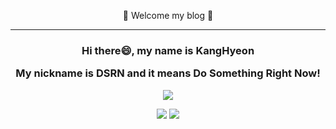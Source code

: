 <div align="center">
 
 👋 Welcome my blog 👋

------------------------------------------------------------------------------


<h3>
Hi there😄, my name is KangHyeon
 
My nickname is DSRN and it means Do Something Right Now!
</h3>

![](http://github-profile-summary-cards.vercel.app/api/cards/profile-details?username=DSRN0000&theme=calm)

![](http://github-profile-summary-cards.vercel.app/api/cards/repos-per-language?username=DSRN0000&theme=calm)  ![](http://github-profile-summary-cards.vercel.app/api/cards/stats?username=DSRN0000&theme=calm)

</div>





<!--
**DSRN0000/DSRN0000** is a ✨ _special_ ✨ repository because its `README.md` (this file) appears on your GitHub profile.

Here are some ideas to get you started:

- 🔭 I’m currently working on ...
- 🌱 I’m currently learning ...
- 👯 I’m looking to collaborate on ...
- 🤔 I’m looking for help with ...
- 💬 Ask me about ...
- 📫 How to reach me: ...
- 😄 Pronouns: ...
- ⚡ Fun fact: ...
-->
